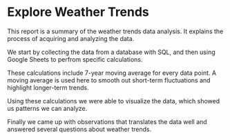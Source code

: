 # Explore Weather Trends

This report is a summary of the weather trends data analysis. It explains the process of acquiring and analyzing the data.

We start by collecting the data from a database with SQL, and then using Google Sheets to perfrom specific calculations.

These calculations include 7-year moving average for every data point. 
A moving average is used here to smooth out short-term fluctuations and highlight longer-term trends.

Using these calculations we were able to visualize the data, which showed us patterns we can analyze.

Finally we came up with observations that translates the data well and answered several questions about weather trends.
